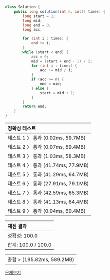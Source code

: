 ```java
class Solution {
    public long solution(int n, int[] times) {
        long start = 1;
        long mid;
        long end = 0;
        long acc;

        for (int i : times) {
            end += i;
        }
        while (start < end) {
            acc = 0;
            mid = (start + end - 1) / 2;
            for (int i : times) {
                acc += mid / i;
            }
            if (acc >= n) {
                end = mid;
            } else {
                start = mid + 1;
            }
        }
        return end;
    }
}
```
 | 정확성 테스트 |
 |  :-  |
 | 테스트 1 〉 통과 (0.02ms, 59.7MB) |
 | 테스트 2 〉 통과 (0.07ms, 59.4MB) |
 | 테스트 3 〉 통과 (1.03ms, 58.3MB) |
 | 테스트 4 〉 통과 (41.74ms, 77.9MB) |
 | 테스트 5 〉 통과 (41.29ms, 64.7MB) |
 | 테스트 6 〉 통과 (27.91ms, 79.1MB) |
 | 테스트 7 〉 통과 (42.59ms, 65.3MB) |
 | 테스트 8 〉 통과 (41.13ms, 64.4MB) |
 | 테스트 9 〉 통과 (0.04ms, 60.4MB) |

 | 채점 결과 |
 | :- |
 | 정확성: 100.0 |
 | 합계: 100.0 / 100.0 |

 ||
 | :- |
 | 총합 > (195.82ms, 589.2MB) |

[문제보기](https://programmers.co.kr/learn/courses/30/lessons/43238?language=java)